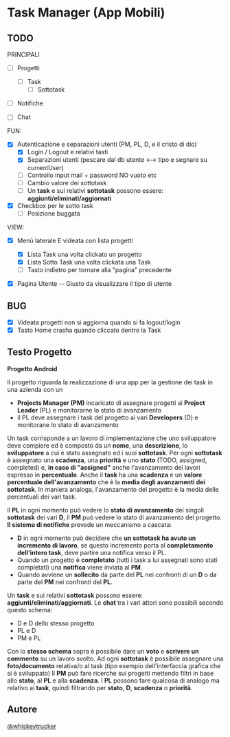 # Task Manager (App Mobili)
## TODO
PRINCIPALI
- [ ] Progetti
	- [ ] Task
		- [ ] Sottotask
		
- [ ] Notifiche
- [ ] Chat 


FUN:
- [X] Autenticazione e separazioni utenti (PM, PL, D, e il cristo di dio)
	- [X] Login / Logout e relativi tasti
	- [X] Separazioni utenti (pescare dal db utente <--> tipo e segnare su currentUser)
	- [ ] Controllo input mail + password NO vuoto etc
	- [ ] Cambio valore dei sottotask
	- [ ] Un **task** e sui relativi **sottotask** possono essere: **aggiunti/eliminati/aggiornati**

- [X] Checkbox per le sotto task 
	- [ ] Posizione buggata

VIEW:
- [X] Menù laterale  E videata con lista progetti
  - [X] Lista Task una volta clickato un progetto 
  - [X] Lista Sotto Task una volta clickata una Task
  - [ ] Tasto indietro per tornare alla "pagina" precedente

- [X] Pagina Utente -- Giusto da visualizzare il tipo di utente




## BUG
- [X] Videata progetti non si aggiorna quando si fa logout/login
- [X] Tasto Home crasha quando cliccato dentro la Task

## Testo Progetto
**Progetto Android**  

Il progetto riguarda la realizzazione di una app per la gestione dei task in una azienda con un
- **Projects Manager (PM)** incaricato di assegnare progetti ai **Project Leader** (PL) e monitorarne lo stato di avanzamento
- il PL deve assegnare i task del progetto ai vari **Developers** (D) e monitorane lo stato di avanzamento

Un task corrisponde a un lavoro di implementazione che uno sviluppatore deve compiere ed è composto da un **nome**, una **descrizione**, lo **sviluppatore** a cui è stato assegnato ed i suoi **sottotask**. 
Per ogni **sottotask** è assegnato una **scadenza**, una **priorità** e uno **stato** (TODO, assigned, completed) e, **in caso di "assigned"** anche l'avanzamento dei lavori espresso in **percentuale**.
Anche il **task** ha una **scadenza** e un **valore percentuale dell'avanzamento** che è la **media degli avanzamenti dei sottotask**. In maniera analoga, l'avanzamento del progetto è la media delle percentuali dei vari task.

Il **PL** in ogni momento può vedere lo **stato di avanzamento** dei singoli **sottotask** dei vari **D**, il **PM** può vedere lo stato di avanzamento del progetto.
**Il sistema di notifiche** prevede un meccanismo a cascata:
- **D** in ogni momento può decidere che **un sottotask ha avuto un incremento di lavoro**, se questo incremento porta al **completamento dell'intero task**, deve partire una notifica verso il PL.
- Quando un progetto è **completato** (tutti i task a lui assegnati sono stati completati) una **notifica** viene inviata al **PM**.
- Quando avviene un **sollecito** da parte del **PL** nei confronti di un **D** o da parte del **PM** nei confronti del **PL**.

Un **task** e sui relativi **sottotask** possono essere: **aggiunti/eliminati/aggiornati**.
Le **chat** tra i vari attori sono possibili secondo questo schema:
- D e D dello stesso progetto
- PL e D
- PM e PL

Con lo **stesso schema** sopra è possibile dare un **voto** e **scrivere un commento** su un lavoro svolto.
Ad ogni **sottotask** è possibile assegnare una **foto/documento** relativa/o al task (tipo esempio dell'interfaccia grafica che si è sviluppato)
Il **PM** può fare ricerche sui progetti mettendo filtri in base allo **stato**, al **PL** e alla **scadenza**.
I **PL** possono fare qualcosa di analogo ma relativo ai **task**, quindi filtrando per **stato**, **D**, **scadenza** o **priorità**.


## Autore
[@whiskeytrucker](https://github.com/whiskeytrucker)
